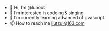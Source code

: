 - 👋 Hi, I’m @lunoob
- 👀 I’m interested in codeing & singing
- 🌱 I’m currently learning advanced of javascript
- 📫 How to reach me liutzui@163.com

<!---
lunoob/lunoob is a ✨ special ✨ repository because its `README.md` (this file) appears on your GitHub profile.
You can click the Preview link to take a look at your changes.
--->
